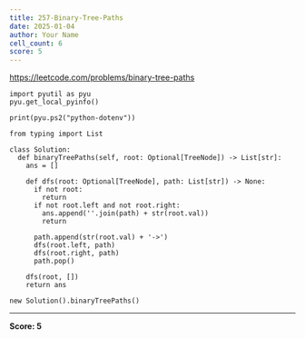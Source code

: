 ```yaml
---
title: 257-Binary-Tree-Paths
date: 2025-01-04
author: Your Name
cell_count: 6
score: 5
---
```


https://leetcode.com/problems/binary-tree-paths


```
import pyutil as pyu
pyu.get_local_pyinfo()
```


```
print(pyu.ps2("python-dotenv"))
```


```
from typing import List
```


```
class Solution:
  def binaryTreePaths(self, root: Optional[TreeNode]) -> List[str]:
    ans = []

    def dfs(root: Optional[TreeNode], path: List[str]) -> None:
      if not root:
        return
      if not root.left and not root.right:
        ans.append(''.join(path) + str(root.val))
        return

      path.append(str(root.val) + '->')
      dfs(root.left, path)
      dfs(root.right, path)
      path.pop()

    dfs(root, [])
    return ans
```


```
new Solution().binaryTreePaths()
```


---
**Score: 5**